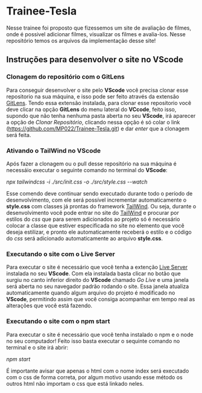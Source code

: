 # Trainee-Tesla

Nesse trainee foi proposto que fizessemos um site de avaliação de filmes, onde é possivel adicionar filmes, visualizar os filmes e avalia-los. Nesse repositório temos os arquivos da implementação desse site!

## Instruções para desenvolver o site no VScode

### Clonagem do repositório com o GitLens

Para conseguir desenvolver o site pelo **VScode** você precisa clonar esse repositorio na sua máquina, e isso pode ser feito através da extensão [GitLens](https://marketplace.visualstudio.com/items?itemName=eamodio.gitlens). Tendo essa extensão instalada, para clonar esse repositorio você deve clicar na opção **GitLens** do menu lateral do **VCcode**, feito isso, supondo que não tenha nenhuma pasta aberta no seu **VScode**, irá aparecer a opção de *Clonar Repositório*, clicando nessa opção é só colar o link (https://github.com/MP022/Trainee-Tesla.git) e dar *enter* que a clonagem será feita.

### Ativando o TailWind no VScode

Após fazer a clonagem ou o pull desse repositório na sua máquina é necessáio executar o seguinte comando no terminal do **VScode**:

*npx tailwindcss -i ./src/init.css -o ./src/style.css --watch*

Esse comendo deve continuar sendo executado durante todo o período de desenvolvimento, com ele será possível incrementar automaticamente o **style.css** com classes já prontas do framework [TailWind](https://tailwindcss.com/). Ou seja, durante o desenvolvimento você pode entrar no site do [TailWind](https://tailwindcss.com/) e procurar por estilos do *css* que para serem adicionados ao projeto só é necessário colocar a classe que estiver especificada no site no elemento que você deseja estilizar, e pronto ele automaticamente receberá o estilo e o código do *css* será adicionado automaticamente ao arquivo **style.css**.

### Executando o site com o Live Server

Para executar o site é necessário que você tenha a extenção [Live Server](https://marketplace.visualstudio.com/items?itemName=ritwickdey.LiveServer) instalada no seu **VScode**. Com ela instalada basta clicar no botão que surgiu no canto inferior direito do **VScode** chamado *Go Live* e uma janela será aberta no seu navegador padrão rodando o site. Essa janela atualiza automaticamente quando algum arquivo do projeto é modificado no **VScode**, permitindo assim que você consiga acompanhar em tempo real as alterações que você está fazendo.

### Executando o site com o npm start

Para executar o site é necessário que você tenha instalado o npm e o node no seu computador! Feito isso basta executar o sequinte comando no terminal e o site irá abrir:

*npm start*

É importante avisar que apenas o html com o nome index será executado com o css de forma correta, por algum motivo usando esse método os outros html não importam o css que está linkado neles.